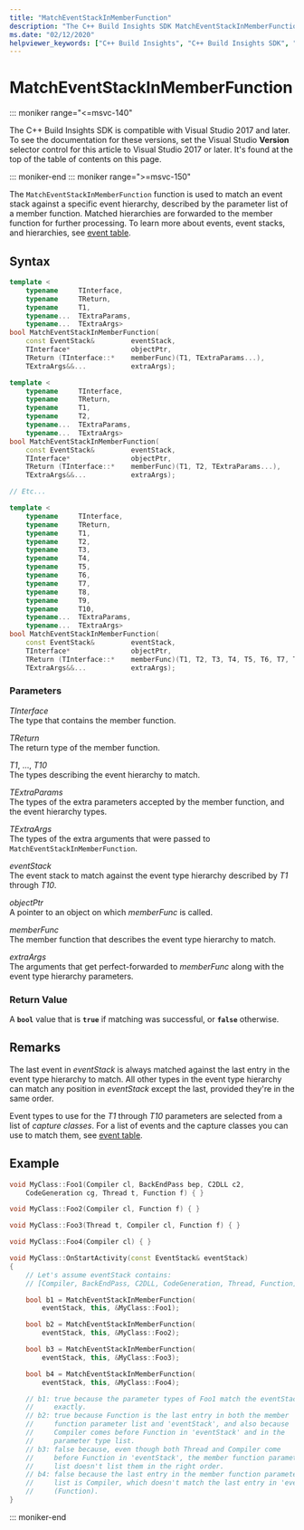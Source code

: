 ```yaml
---
title: "MatchEventStackInMemberFunction"
description: "The C++ Build Insights SDK MatchEventStackInMemberFunction function reference."
ms.date: "02/12/2020"
helpviewer_keywords: ["C++ Build Insights", "C++ Build Insights SDK", "MatchEventStackInMemberFunction", "throughput analysis", "build time analysis", "vcperf.exe"]
---
```

# MatchEventStackInMemberFunction

::: moniker range="<=msvc-140"

The C++ Build Insights SDK is compatible with Visual Studio 2017 and later. To see the documentation for these versions, set the Visual Studio **Version** selector control for this article to Visual Studio 2017 or later. It's found at the top of the table of contents on this page.

::: moniker-end
::: moniker range=">=msvc-150"

The `MatchEventStackInMemberFunction` function is used to match an event stack against a specific event hierarchy, described by the parameter list of a member function. Matched hierarchies are forwarded to the member function for further processing. To learn more about events, event stacks, and hierarchies, see [event table](../event-table.md).

## Syntax

```cpp
template <
    typename     TInterface,
    typename     TReturn,
    typename     T1,
    typename...  TExtraParams,
    typename...  TExtraArgs>
bool MatchEventStackInMemberFunction(
    const EventStack&         eventStack,
    TInterface*               objectPtr,
    TReturn (TInterface::*    memberFunc)(T1, TExtraParams...),
    TExtraArgs&&...           extraArgs);

template <
    typename     TInterface,
    typename     TReturn,
    typename     T1,
    typename     T2,
    typename...  TExtraParams,
    typename...  TExtraArgs>
bool MatchEventStackInMemberFunction(
    const EventStack&         eventStack,
    TInterface*               objectPtr,
    TReturn (TInterface::*    memberFunc)(T1, T2, TExtraParams...),
    TExtraArgs&&...           extraArgs);

// Etc...

template <
    typename     TInterface,
    typename     TReturn,
    typename     T1,
    typename     T2,
    typename     T3,
    typename     T4,
    typename     T5,
    typename     T6,
    typename     T7,
    typename     T8,
    typename     T9,
    typename     T10,
    typename...  TExtraParams,
    typename...  TExtraArgs>
bool MatchEventStackInMemberFunction(
    const EventStack&         eventStack,
    TInterface*               objectPtr,
    TReturn (TInterface::*    memberFunc)(T1, T2, T3, T4, T5, T6, T7, T8, T9, T10, TExtraParams...),
    TExtraArgs&&...           extraArgs);
```

### Parameters

*TInterface*\
The type that contains the member function.

*TReturn*\
The return type of the member function.

*T1*, ..., *T10*\
The types describing the event hierarchy to match.

*TExtraParams*\
The types of the extra parameters accepted by the member function, and the event hierarchy types.

*TExtraArgs*\
The types of the extra arguments that were passed to `MatchEventStackInMemberFunction`.

*eventStack*\
The event stack to match against the event type hierarchy described by *T1* through *T10*.

*objectPtr*\
A pointer to an object on which *memberFunc* is called.

*memberFunc*\
The member function that describes the event type hierarchy to match.

*extraArgs*\
The arguments that get perfect-forwarded to *memberFunc* along with the event type hierarchy parameters.

### Return Value

A **`bool`** value that is **`true`** if matching was successful, or **`false`** otherwise.

## Remarks

The last event in *eventStack* is always matched against the last entry in the event type hierarchy to match. All other types in the event type hierarchy can match any position in *eventStack* except the last, provided they're in the same order.

Event types to use for the *T1* through *T10* parameters are selected from a list of *capture classes*. For a list of events and the capture classes you can use to match them, see [event table](../event-table.md).

## Example

```cpp
void MyClass::Foo1(Compiler cl, BackEndPass bep, C2DLL c2,
    CodeGeneration cg, Thread t, Function f) { }

void MyClass::Foo2(Compiler cl, Function f) { }

void MyClass::Foo3(Thread t, Compiler cl, Function f) { }

void MyClass::Foo4(Compiler cl) { }

void MyClass::OnStartActivity(const EventStack& eventStack)
{
    // Let's assume eventStack contains:
    // [Compiler, BackEndPass, C2DLL, CodeGeneration, Thread, Function]

    bool b1 = MatchEventStackInMemberFunction(
        eventStack, this, &MyClass::Foo1);

    bool b2 = MatchEventStackInMemberFunction(
        eventStack, this, &MyClass::Foo2);

    bool b3 = MatchEventStackInMemberFunction(
        eventStack, this, &MyClass::Foo3);

    bool b4 = MatchEventStackInMemberFunction(
        eventStack, this, &MyClass::Foo4);

    // b1: true because the parameter types of Foo1 match the eventStack
    //     exactly.
    // b2: true because Function is the last entry in both the member
    //     function parameter list and 'eventStack', and also because
    //     Compiler comes before Function in 'eventStack' and in the
    //     parameter type list.
    // b3: false because, even though both Thread and Compiler come
    //     before Function in 'eventStack', the member function parameter
    //     list doesn't list them in the right order.
    // b4: false because the last entry in the member function parameter
    //     list is Compiler, which doesn't match the last entry in 'eventStack'
    //     (Function).
}
```

::: moniker-end
